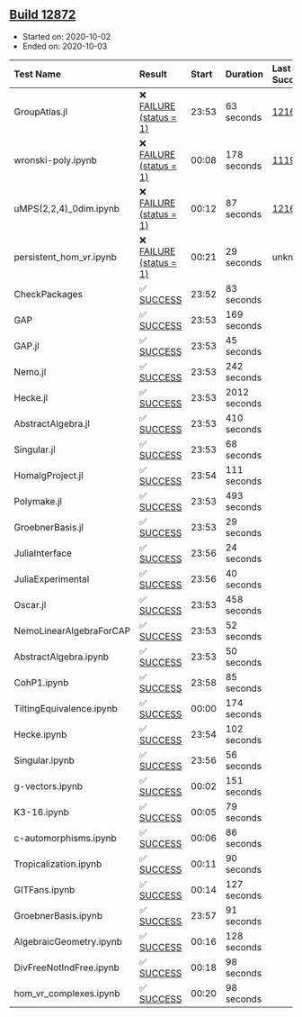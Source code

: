 ## [Build 12872](https://oscarci.mathematik.uni-kl.de/job/oscar/12872/)

* Started on: 2020-10-02
* Ended on: 2020-10-03

| Test Name    | Result | Start | Duration | Last Success | First Failure |
|:-------------|:-------|:------|:---------|:-------------|:--------------|
| GroupAtlas.jl | ❌ [FAILURE (status = 1)](https://oscarci.mathematik.uni-kl.de/job/oscar/12872/artifact/logs/build-12872/GroupAtlas.jl.log) | 23:53 | 63 seconds | [12167](https://oscarci.mathematik.uni-kl.de/job/oscar/12167/) | [12168](https://oscarci.mathematik.uni-kl.de/job/oscar/12168/) |
| wronski-poly.ipynb | ❌ [FAILURE (status = 1)](https://oscarci.mathematik.uni-kl.de/job/oscar/12872/artifact/logs/build-12872/wronski-poly.ipynb.log) | 00:08 | 178 seconds | [11192](https://oscarci.mathematik.uni-kl.de/job/oscar/11192/) | [11193](https://oscarci.mathematik.uni-kl.de/job/oscar/11193/) |
| uMPS(2,2,4)_0dim.ipynb | ❌ [FAILURE (status = 1)](https://oscarci.mathematik.uni-kl.de/job/oscar/12872/artifact/logs/build-12872/uMPS-2-2-4-_0dim.ipynb.log) | 00:12 | 87 seconds | [12167](https://oscarci.mathematik.uni-kl.de/job/oscar/12167/) | [12168](https://oscarci.mathematik.uni-kl.de/job/oscar/12168/) |
| persistent_hom_vr.ipynb | ❌ [FAILURE (status = 1)](https://oscarci.mathematik.uni-kl.de/job/oscar/12872/artifact/logs/build-12872/persistent_hom_vr.ipynb.log) | 00:21 | 29 seconds | unknown | unknown |
| CheckPackages | ✅ [SUCCESS](https://oscarci.mathematik.uni-kl.de/job/oscar/12872/artifact/logs/build-12872/CheckPackages.log) | 23:52 | 83 seconds |  |  |
| GAP | ✅ [SUCCESS](https://oscarci.mathematik.uni-kl.de/job/oscar/12872/artifact/logs/build-12872/GAP.log) | 23:53 | 169 seconds |  |  |
| GAP.jl | ✅ [SUCCESS](https://oscarci.mathematik.uni-kl.de/job/oscar/12872/artifact/logs/build-12872/GAP.jl.log) | 23:53 | 45 seconds |  |  |
| Nemo.jl | ✅ [SUCCESS](https://oscarci.mathematik.uni-kl.de/job/oscar/12872/artifact/logs/build-12872/Nemo.jl.log) | 23:53 | 242 seconds |  |  |
| Hecke.jl | ✅ [SUCCESS](https://oscarci.mathematik.uni-kl.de/job/oscar/12872/artifact/logs/build-12872/Hecke.jl.log) | 23:53 | 2012 seconds |  |  |
| AbstractAlgebra.jl | ✅ [SUCCESS](https://oscarci.mathematik.uni-kl.de/job/oscar/12872/artifact/logs/build-12872/AbstractAlgebra.jl.log) | 23:53 | 410 seconds |  |  |
| Singular.jl | ✅ [SUCCESS](https://oscarci.mathematik.uni-kl.de/job/oscar/12872/artifact/logs/build-12872/Singular.jl.log) | 23:53 | 68 seconds |  |  |
| HomalgProject.jl | ✅ [SUCCESS](https://oscarci.mathematik.uni-kl.de/job/oscar/12872/artifact/logs/build-12872/HomalgProject.jl.log) | 23:54 | 111 seconds |  |  |
| Polymake.jl | ✅ [SUCCESS](https://oscarci.mathematik.uni-kl.de/job/oscar/12872/artifact/logs/build-12872/Polymake.jl.log) | 23:53 | 493 seconds |  |  |
| GroebnerBasis.jl | ✅ [SUCCESS](https://oscarci.mathematik.uni-kl.de/job/oscar/12872/artifact/logs/build-12872/GroebnerBasis.jl.log) | 23:53 | 29 seconds |  |  |
| JuliaInterface | ✅ [SUCCESS](https://oscarci.mathematik.uni-kl.de/job/oscar/12872/artifact/logs/build-12872/JuliaInterface.log) | 23:56 | 24 seconds |  |  |
| JuliaExperimental | ✅ [SUCCESS](https://oscarci.mathematik.uni-kl.de/job/oscar/12872/artifact/logs/build-12872/JuliaExperimental.log) | 23:56 | 40 seconds |  |  |
| Oscar.jl | ✅ [SUCCESS](https://oscarci.mathematik.uni-kl.de/job/oscar/12872/artifact/logs/build-12872/Oscar.jl.log) | 23:53 | 458 seconds |  |  |
| NemoLinearAlgebraForCAP | ✅ [SUCCESS](https://oscarci.mathematik.uni-kl.de/job/oscar/12872/artifact/logs/build-12872/NemoLinearAlgebraForCAP.log) | 23:53 | 52 seconds |  |  |
| AbstractAlgebra.ipynb | ✅ [SUCCESS](https://oscarci.mathematik.uni-kl.de/job/oscar/12872/artifact/logs/build-12872/AbstractAlgebra.ipynb.log) | 23:53 | 50 seconds |  |  |
| CohP1.ipynb | ✅ [SUCCESS](https://oscarci.mathematik.uni-kl.de/job/oscar/12872/artifact/logs/build-12872/CohP1.ipynb.log) | 23:58 | 85 seconds |  |  |
| TiltingEquivalence.ipynb | ✅ [SUCCESS](https://oscarci.mathematik.uni-kl.de/job/oscar/12872/artifact/logs/build-12872/TiltingEquivalence.ipynb.log) | 00:00 | 174 seconds |  |  |
| Hecke.ipynb | ✅ [SUCCESS](https://oscarci.mathematik.uni-kl.de/job/oscar/12872/artifact/logs/build-12872/Hecke.ipynb.log) | 23:54 | 102 seconds |  |  |
| Singular.ipynb | ✅ [SUCCESS](https://oscarci.mathematik.uni-kl.de/job/oscar/12872/artifact/logs/build-12872/Singular.ipynb.log) | 23:56 | 56 seconds |  |  |
| g-vectors.ipynb | ✅ [SUCCESS](https://oscarci.mathematik.uni-kl.de/job/oscar/12872/artifact/logs/build-12872/g-vectors.ipynb.log) | 00:02 | 151 seconds |  |  |
| K3-16.ipynb | ✅ [SUCCESS](https://oscarci.mathematik.uni-kl.de/job/oscar/12872/artifact/logs/build-12872/K3-16.ipynb.log) | 00:05 | 79 seconds |  |  |
| c-automorphisms.ipynb | ✅ [SUCCESS](https://oscarci.mathematik.uni-kl.de/job/oscar/12872/artifact/logs/build-12872/c-automorphisms.ipynb.log) | 00:06 | 86 seconds |  |  |
| Tropicalization.ipynb | ✅ [SUCCESS](https://oscarci.mathematik.uni-kl.de/job/oscar/12872/artifact/logs/build-12872/Tropicalization.ipynb.log) | 00:11 | 90 seconds |  |  |
| GITFans.ipynb | ✅ [SUCCESS](https://oscarci.mathematik.uni-kl.de/job/oscar/12872/artifact/logs/build-12872/GITFans.ipynb.log) | 00:14 | 127 seconds |  |  |
| GroebnerBasis.ipynb | ✅ [SUCCESS](https://oscarci.mathematik.uni-kl.de/job/oscar/12872/artifact/logs/build-12872/GroebnerBasis.ipynb.log) | 23:57 | 91 seconds |  |  |
| AlgebraicGeometry.ipynb | ✅ [SUCCESS](https://oscarci.mathematik.uni-kl.de/job/oscar/12872/artifact/logs/build-12872/AlgebraicGeometry.ipynb.log) | 00:16 | 128 seconds |  |  |
| DivFreeNotIndFree.ipynb | ✅ [SUCCESS](https://oscarci.mathematik.uni-kl.de/job/oscar/12872/artifact/logs/build-12872/DivFreeNotIndFree.ipynb.log) | 00:18 | 98 seconds |  |  |
| hom_vr_complexes.ipynb | ✅ [SUCCESS](https://oscarci.mathematik.uni-kl.de/job/oscar/12872/artifact/logs/build-12872/hom_vr_complexes.ipynb.log) | 00:20 | 98 seconds |  |  |
